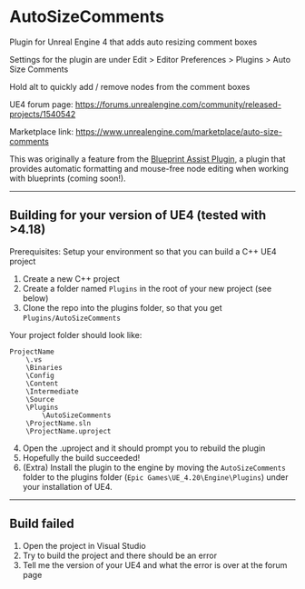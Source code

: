 # AutoSizeComments
Plugin for Unreal Engine 4 that adds auto resizing comment boxes

Settings for the plugin are under Edit > Editor Preferences > Plugins > Auto Size Comments

Hold alt to quickly add / remove nodes from the comment boxes

UE4 forum page: https://forums.unrealengine.com/community/released-projects/1540542

Marketplace link: https://www.unrealengine.com/marketplace/auto-size-comments

This was originally a feature from the [Blueprint Assist Plugin](https://forums.unrealengine.com/unreal-engine/marketplace/120671), a plugin that provides automatic formatting and mouse-free node editing when working with blueprints (coming soon!).

---

## Building for your version of UE4 (tested with >4.18)

Prerequisites: Setup your environment so that you can build a C++ UE4 project

1. Create a new C++ project
2. Create a folder named `Plugins` in the root of your new project (see below)
3. Clone the repo into the plugins folder, so that you get `Plugins/AutoSizeComments`

Your project folder should look like:

```
ProjectName
    \.vs
    \Binaries
    \Config
    \Content
    \Intermediate
    \Source
    \Plugins
        \AutoSizeComments
    \ProjectName.sln
    \ProjectName.uproject
```
  
4. Open the .uproject and it should prompt you to rebuild the plugin
5. Hopefully the build succeeded!
6. (Extra) Install the plugin to the engine by moving the `AutoSizeComments` folder to the plugins folder (`Epic Games\UE_4.20\Engine\Plugins`) under your installation of UE4.

---

## Build failed

1. Open the project in Visual Studio
2. Try to build the project and there should be an error
3. Tell me the version of your UE4 and what the error is over at the forum page
